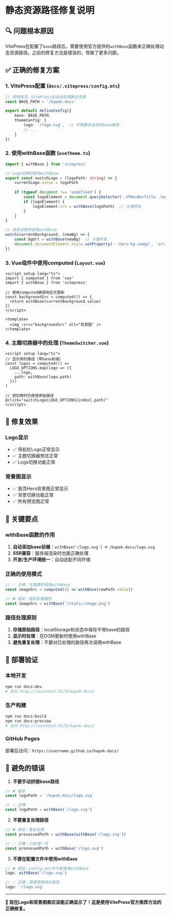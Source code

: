 # 静态资源路径修复说明

## 🔍 问题根本原因

VitePress在配置了`base`路径后，需要使用官方提供的`withBase`函数来正确处理动态资源路径。之前的修复方法是错误的，导致了更多问题。

## ✅ 正确的修复方案

### 1. VitePress配置 (`docs/.vitepress/config.mts`)
```typescript
// 保持简洁，VitePress会自动处理静态资源
const BASE_PATH = '/kapok-docs'

export default defineConfig({
    base: BASE_PATH,
    themeConfig: {
        logo: '/logo.svg',  // 不需要手动添加base路径
        // ...
    }
})
```

### 2. 使用withBase函数 (`useTheme.ts`)
```typescript
import { withBase } from 'vitepress'

// Logo切换时使用withBase
export const switchLogo = (logoPath: string) => {
    currentLogo.value = logoPath
    
    if (typeof document !== 'undefined') {
        const logoElement = document.querySelector('.VPNavBarTitle .logo') as HTMLImageElement
        if (logoElement) {
            logoElement.src = withBase(logoPath)  // 关键修复
        }
    }
}

// 背景切换时使用withBase
watch(currentBackground, (newBg) => {
    const bgUrl = withBase(newBg)  // 关键修复
    document.documentElement.style.setProperty('--hero-bg-image', `url('${bgUrl}')`)
})
```

### 3. Vue组件中使用computed (`Layout.vue`)
```vue
<script setup lang="ts">
import { computed } from 'vue'
import { withBase } from 'vitepress'

// 使用computed确保响应式更新
const backgroundSrc = computed(() => {
  return withBase(currentBackground.value)
})
</script>

<template>
  <img :src="backgroundSrc" alt="背景图" />
</template>
```

### 4. 主题切换器中的处理 (`ThemeSwitcher.vue`)
```vue
<script setup lang="ts">
// 显示用的路径（带base前缀）
const logos = computed(() => 
  LOGO_OPTIONS.map(logo => ({
    ...logo,
    path: withBase(logo.path)
  }))
)

// 但切换时仍使用原始路径
@click="switchLogo(LOGO_OPTIONS[index].path)"
</script>
```

## 🎯 修复效果

### Logo显示
- ✅ 导航栏Logo正常显示
- ✅ 主题切换器预览正常
- ✅ Logo切换功能正常

### 背景图显示
- ✅ 首页Hero背景图正常显示
- ✅ 背景切换功能正常
- ✅ 所有预览图正常

## 📝 关键要点

### withBase函数的作用
1. **自动添加base前缀**：`withBase('/logo.svg')` → `/kapok-docs/logo.svg`
2. **SSR兼容**：服务端渲染时也能正确处理
3. **开发/生产环境统一**：自动适配不同环境

### 正确的使用模式
```typescript
// ✅ 正确：在需要时调用withBase
const imageSrc = computed(() => withBase(rawPath.value))

// ❌ 错误：提前处理路径
const imageSrc = withBase('/static/image.png')
```

### 路径处理原则
1. **存储原始路径**：localStorage和状态中保存不带base的路径
2. **显示时处理**：在DOM更新时使用withBase
3. **避免重复处理**：不要对已处理的路径再次调用withBase

## 🔧 部署验证

### 本地开发
```bash
npm run docs:dev
# 访问 http://localhost:5173/kapok-docs/
```

### 生产构建
```bash
npm run docs:build
npm run docs:preview
# 访问 http://localhost:4173/kapok-docs/
```

### GitHub Pages
部署后访问：`https://username.github.io/kapok-docs/`

## 🚨 避免的错误

1. **不要手动拼接base路径**
```typescript
// ❌ 错误
const logoPath = `/kapok-docs/logo.svg`

// ✅ 正确
const logoPath = withBase('/logo.svg')
```

2. **不要重复处理路径**
```typescript
// ❌ 错误：重复处理
const processedPath = withBase(withBase('/logo.svg'))

// ✅ 正确：只处理一次
const processedPath = withBase('/logo.svg')
```

3. **不要在配置文件中使用withBase**
```typescript
// ❌ 错误：config.mts中不能使用withBase
logo: withBase('/logo.svg')

// ✅ 正确：直接使用相对路径
logo: '/logo.svg'
```

---

**🎉 现在Logo和背景图都应该能正确显示了！这是使用VitePress官方推荐方法的正确修复。**